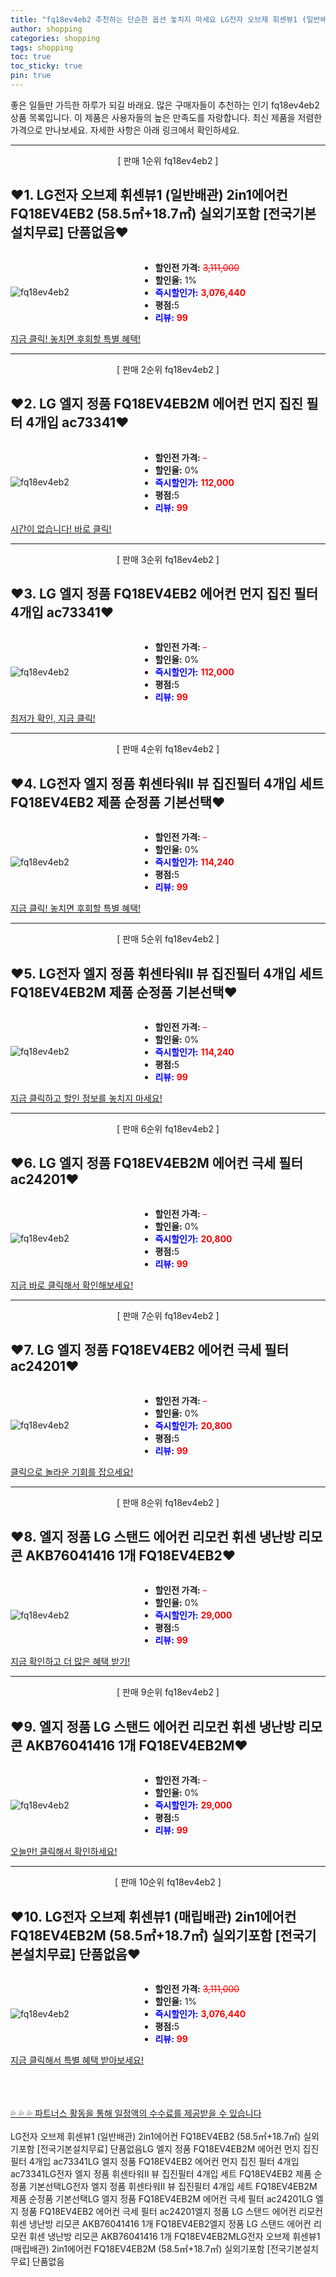 ```yaml
---
title: "fq18ev4eb2 추천하는 단순한 옵션 놓치지 마세요 LG전자 오브제 휘센뷰1 (일반배관) 2in1에어컨"
author: shopping
categories: shopping
tags: shopping
toc: true
toc_sticky: true
pin: true
---
```

좋은 일들만 가득한 하루가 되길 바래요. 많은 구매자들이 추천하는 인기 fq18ev4eb2 상품 목록입니다. 이 제품은 사용자들의 높은 만족도를 자랑합니다. 최신 제품을 저렴한 가격으로 만나보세요. 자세한 사항은 아래 링크에서 확인하세요.

---
<p class="toplist" style="margin: 0 auto; display: block; width: fit-content;">[ 판매 1순위 fq18ev4eb2 ]</p>

<h2><strong>❤️1. LG전자 오브제 휘센뷰1 (일반배관) 2in1에어컨 FQ18EV4EB2 (58.5㎡+18.7㎡) 실외기포함 [전국기본설치무료] 단품없음❤️</strong></h2>

<div style="display: flex; align-items: center;">
    <div style="flex: 0.4;">
        <img src="https://thumbnail6.coupangcdn.com/thumbnails/remote/230x230ex/image/vendor_inventory/cceb/373a4d479222705c47feb9988e9b6ce92e38f1efd32d87cfcba87ea4631e.jpg" alt="fq18ev4eb2" style="max-width: 100%;">
    </div>
    <div style="flex: 0.6; margin-left: 10px;">
        <ul>
            <li><strong>할인전 가격:</strong> <del style="color: red;">3,111,000</del></li>
            <li><strong>할인율:</strong> 1%</li>
            <li><span style='color:blue'><strong>즉시할인가:</strong></span> <span style='color:red'><strong>3,076,440</strong></span></li>
            <li><strong>평점:</strong>5</li>
            <li><span style='color:blue'><strong>리뷰:</strong></span> <span style='color:red'><strong>99</strong></span></li>
        </ul>
    </div>
</div>
<div class="center">
    <a href="https://William4Davisa.github.io?lptag=AF9450613&subid=githubio&pageKey=8124132019&traceid=V0-153&itemId=23055336726&vendorItemId=90088986757" class="myButton">
        지금 클릭! 놓치면 후회할 특별 혜택!
    </a>
</div>


---
<p class="toplist" style="margin: 0 auto; display: block; width: fit-content;">[ 판매 2순위 fq18ev4eb2 ]</p>

<h2><strong>❤️2. LG 엘지 정품 FQ18EV4EB2M 에어컨 먼지 집진 필터 4개입 ac73341❤️</strong></h2>

<div style="display: flex; align-items: center;">
    <div style="flex: 0.4;">
        <img src="https://thumbnail8.coupangcdn.com/thumbnails/remote/230x230ex/image/vendor_inventory/69ab/65733e1b195f6c631bdfd616f05ad8df88aecae595ed1b5fa37668b5d148.jpg" alt="fq18ev4eb2" style="max-width: 100%;">
    </div>
    <div style="flex: 0.6; margin-left: 10px;">
        <ul>
            <li><strong>할인전 가격:</strong> <del style="color: red;">-</del></li>
            <li><strong>할인율:</strong> 0%</li>
            <li><span style='color:blue'><strong>즉시할인가:</strong></span> <span style='color:red'><strong>112,000</strong></span></li>
            <li><strong>평점:</strong>5</li>
            <li><span style='color:blue'><strong>리뷰:</strong></span> <span style='color:red'><strong>99</strong></span></li>
        </ul>
    </div>
</div>
<div class="center">
    <a href="https://William4Davisa.github.io?lptag=AF9450613&subid=githubio&pageKey=8222809027&traceid=V0-153&itemId=23639814591&vendorItemId=90665242354" class="myButton">
        시간이 없습니다! 바로 클릭!
    </a>
</div>


---
<p class="toplist" style="margin: 0 auto; display: block; width: fit-content;">[ 판매 3순위 fq18ev4eb2 ]</p>

<h2><strong>❤️3. LG 엘지 정품 FQ18EV4EB2 에어컨 먼지 집진 필터 4개입 ac73341❤️</strong></h2>

<div style="display: flex; align-items: center;">
    <div style="flex: 0.4;">
        <img src="https://thumbnail8.coupangcdn.com/thumbnails/remote/230x230ex/image/vendor_inventory/69ab/65733e1b195f6c631bdfd616f05ad8df88aecae595ed1b5fa37668b5d148.jpg" alt="fq18ev4eb2" style="max-width: 100%;">
    </div>
    <div style="flex: 0.6; margin-left: 10px;">
        <ul>
            <li><strong>할인전 가격:</strong> <del style="color: red;">-</del></li>
            <li><strong>할인율:</strong> 0%</li>
            <li><span style='color:blue'><strong>즉시할인가:</strong></span> <span style='color:red'><strong>112,000</strong></span></li>
            <li><strong>평점:</strong>5</li>
            <li><span style='color:blue'><strong>리뷰:</strong></span> <span style='color:red'><strong>99</strong></span></li>
        </ul>
    </div>
</div>
<div class="center">
    <a href="https://William4Davisa.github.io?lptag=AF9450613&subid=githubio&pageKey=8222809087&traceid=V0-153&itemId=23639814828&vendorItemId=90665242587" class="myButton">
        최저가 확인, 지금 클릭!
    </a>
</div>


---
<p class="toplist" style="margin: 0 auto; display: block; width: fit-content;">[ 판매 4순위 fq18ev4eb2 ]</p>

<h2><strong>❤️4. LG전자 엘지 정품 휘센타워II 뷰 집진필터 4개입 세트 FQ18EV4EB2 제품 순정품 기본선택❤️</strong></h2>

<div style="display: flex; align-items: center;">
    <div style="flex: 0.4;">
        <img src="https://thumbnail8.coupangcdn.com/thumbnails/remote/230x230ex/image/vendor_inventory/805d/7a15e4ad54865a2c9776217f4939d0e80ee951c5a12f1512b452b1e6d226.png" alt="fq18ev4eb2" style="max-width: 100%;">
    </div>
    <div style="flex: 0.6; margin-left: 10px;">
        <ul>
            <li><strong>할인전 가격:</strong> <del style="color: red;">-</del></li>
            <li><strong>할인율:</strong> 0%</li>
            <li><span style='color:blue'><strong>즉시할인가:</strong></span> <span style='color:red'><strong>114,240</strong></span></li>
            <li><strong>평점:</strong>5</li>
            <li><span style='color:blue'><strong>리뷰:</strong></span> <span style='color:red'><strong>99</strong></span></li>
        </ul>
    </div>
</div>
<div class="center">
    <a href="https://William4Davisa.github.io?lptag=AF9450613&subid=githubio&pageKey=8223164971&traceid=V0-153&itemId=23641305364&vendorItemId=90666707007" class="myButton">
        지금 클릭! 놓치면 후회할 특별 혜택!
    </a>
</div>


---
<p class="toplist" style="margin: 0 auto; display: block; width: fit-content;">[ 판매 5순위 fq18ev4eb2 ]</p>

<h2><strong>❤️5. LG전자 엘지 정품 휘센타워II 뷰 집진필터 4개입 세트 FQ18EV4EB2M 제품 순정품 기본선택❤️</strong></h2>

<div style="display: flex; align-items: center;">
    <div style="flex: 0.4;">
        <img src="https://thumbnail8.coupangcdn.com/thumbnails/remote/230x230ex/image/vendor_inventory/805d/7a15e4ad54865a2c9776217f4939d0e80ee951c5a12f1512b452b1e6d226.png" alt="fq18ev4eb2" style="max-width: 100%;">
    </div>
    <div style="flex: 0.6; margin-left: 10px;">
        <ul>
            <li><strong>할인전 가격:</strong> <del style="color: red;">-</del></li>
            <li><strong>할인율:</strong> 0%</li>
            <li><span style='color:blue'><strong>즉시할인가:</strong></span> <span style='color:red'><strong>114,240</strong></span></li>
            <li><strong>평점:</strong>5</li>
            <li><span style='color:blue'><strong>리뷰:</strong></span> <span style='color:red'><strong>99</strong></span></li>
        </ul>
    </div>
</div>
<div class="center">
    <a href="https://William4Davisa.github.io?lptag=AF9450613&subid=githubio&pageKey=8223164430&traceid=V0-153&itemId=23641302129&vendorItemId=90666705373" class="myButton">
        지금 클릭하고 할인 정보를 놓치지 마세요!
    </a>
</div>


---
<p class="toplist" style="margin: 0 auto; display: block; width: fit-content;">[ 판매 6순위 fq18ev4eb2 ]</p>

<h2><strong>❤️6. LG 엘지 정품 FQ18EV4EB2M 에어컨 극세 필터 ac24201❤️</strong></h2>

<div style="display: flex; align-items: center;">
    <div style="flex: 0.4;">
        <img src="https://thumbnail6.coupangcdn.com/thumbnails/remote/230x230ex/image/vendor_inventory/d1ba/8315ca80852ed4b88f86547f186628ece4a089e1fff5bdcfb87c46575b62.jpg" alt="fq18ev4eb2" style="max-width: 100%;">
    </div>
    <div style="flex: 0.6; margin-left: 10px;">
        <ul>
            <li><strong>할인전 가격:</strong> <del style="color: red;">-</del></li>
            <li><strong>할인율:</strong> 0%</li>
            <li><span style='color:blue'><strong>즉시할인가:</strong></span> <span style='color:red'><strong>20,800</strong></span></li>
            <li><strong>평점:</strong>5</li>
            <li><span style='color:blue'><strong>리뷰:</strong></span> <span style='color:red'><strong>99</strong></span></li>
        </ul>
    </div>
</div>
<div class="center">
    <a href="https://William4Davisa.github.io?lptag=AF9450613&subid=githubio&pageKey=8222801375&traceid=V0-153&itemId=23639779921&vendorItemId=90665207581" class="myButton">
        지금 바로 클릭해서 확인해보세요!
    </a>
</div>


---
<p class="toplist" style="margin: 0 auto; display: block; width: fit-content;">[ 판매 7순위 fq18ev4eb2 ]</p>

<h2><strong>❤️7. LG 엘지 정품 FQ18EV4EB2 에어컨 극세 필터 ac24201❤️</strong></h2>

<div style="display: flex; align-items: center;">
    <div style="flex: 0.4;">
        <img src="https://thumbnail6.coupangcdn.com/thumbnails/remote/230x230ex/image/vendor_inventory/d1ba/8315ca80852ed4b88f86547f186628ece4a089e1fff5bdcfb87c46575b62.jpg" alt="fq18ev4eb2" style="max-width: 100%;">
    </div>
    <div style="flex: 0.6; margin-left: 10px;">
        <ul>
            <li><strong>할인전 가격:</strong> <del style="color: red;">-</del></li>
            <li><strong>할인율:</strong> 0%</li>
            <li><span style='color:blue'><strong>즉시할인가:</strong></span> <span style='color:red'><strong>20,800</strong></span></li>
            <li><strong>평점:</strong>5</li>
            <li><span style='color:blue'><strong>리뷰:</strong></span> <span style='color:red'><strong>99</strong></span></li>
        </ul>
    </div>
</div>
<div class="center">
    <a href="https://William4Davisa.github.io?lptag=AF9450613&subid=githubio&pageKey=8222801436&traceid=V0-153&itemId=23639780157&vendorItemId=90665207767" class="myButton">
        클릭으로 놀라운 기회를 잡으세요!
    </a>
</div>


---
<p class="toplist" style="margin: 0 auto; display: block; width: fit-content;">[ 판매 8순위 fq18ev4eb2 ]</p>

<h2><strong>❤️8. 엘지 정품 LG 스탠드 에어컨 리모컨 휘센 냉난방 리모콘 AKB76041416 1개 FQ18EV4EB2❤️</strong></h2>

<div style="display: flex; align-items: center;">
    <div style="flex: 0.4;">
        <img src="https://thumbnail6.coupangcdn.com/thumbnails/remote/230x230ex/image/vendor_inventory/4689/0970d0533b68f6be8aa12689fe4d425ad4f917042e8453d69c7d82c452de.png" alt="fq18ev4eb2" style="max-width: 100%;">
    </div>
    <div style="flex: 0.6; margin-left: 10px;">
        <ul>
            <li><strong>할인전 가격:</strong> <del style="color: red;">-</del></li>
            <li><strong>할인율:</strong> 0%</li>
            <li><span style='color:blue'><strong>즉시할인가:</strong></span> <span style='color:red'><strong>29,000</strong></span></li>
            <li><strong>평점:</strong>5</li>
            <li><span style='color:blue'><strong>리뷰:</strong></span> <span style='color:red'><strong>99</strong></span></li>
        </ul>
    </div>
</div>
<div class="center">
    <a href="https://William4Davisa.github.io?lptag=AF9450613&subid=githubio&pageKey=8232421382&traceid=V0-153&itemId=23695453220&vendorItemId=90720562120" class="myButton">
        지금 확인하고 더 많은 혜택 받기!
    </a>
</div>


---
<p class="toplist" style="margin: 0 auto; display: block; width: fit-content;">[ 판매 9순위 fq18ev4eb2 ]</p>

<h2><strong>❤️9. 엘지 정품 LG 스탠드 에어컨 리모컨 휘센 냉난방 리모콘 AKB76041416 1개 FQ18EV4EB2M❤️</strong></h2>

<div style="display: flex; align-items: center;">
    <div style="flex: 0.4;">
        <img src="https://thumbnail6.coupangcdn.com/thumbnails/remote/230x230ex/image/vendor_inventory/4689/0970d0533b68f6be8aa12689fe4d425ad4f917042e8453d69c7d82c452de.png" alt="fq18ev4eb2" style="max-width: 100%;">
    </div>
    <div style="flex: 0.6; margin-left: 10px;">
        <ul>
            <li><strong>할인전 가격:</strong> <del style="color: red;">-</del></li>
            <li><strong>할인율:</strong> 0%</li>
            <li><span style='color:blue'><strong>즉시할인가:</strong></span> <span style='color:red'><strong>29,000</strong></span></li>
            <li><strong>평점:</strong>5</li>
            <li><span style='color:blue'><strong>리뷰:</strong></span> <span style='color:red'><strong>99</strong></span></li>
        </ul>
    </div>
</div>
<div class="center">
    <a href="https://William4Davisa.github.io?lptag=AF9450613&subid=githubio&pageKey=8232421382&traceid=V0-153&itemId=23695453127&vendorItemId=90720561864" class="myButton">
        오늘만! 클릭해서 확인하세요!
    </a>
</div>


---
<p class="toplist" style="margin: 0 auto; display: block; width: fit-content;">[ 판매 10순위 fq18ev4eb2 ]</p>

<h2><strong>❤️10. LG전자 오브제 휘센뷰1 (매립배관) 2in1에어컨 FQ18EV4EB2M (58.5㎡+18.7㎡) 실외기포함 [전국기본설치무료] 단품없음❤️</strong></h2>

<div style="display: flex; align-items: center;">
    <div style="flex: 0.4;">
        <img src="https://thumbnail6.coupangcdn.com/thumbnails/remote/230x230ex/image/vendor_inventory/cceb/373a4d479222705c47feb9988e9b6ce92e38f1efd32d87cfcba87ea4631e.jpg" alt="fq18ev4eb2" style="max-width: 100%;">
    </div>
    <div style="flex: 0.6; margin-left: 10px;">
        <ul>
            <li><strong>할인전 가격:</strong> <del style="color: red;">3,111,000</del></li>
            <li><strong>할인율:</strong> 1%</li>
            <li><span style='color:blue'><strong>즉시할인가:</strong></span> <span style='color:red'><strong>3,076,440</strong></span></li>
            <li><strong>평점:</strong>5</li>
            <li><span style='color:blue'><strong>리뷰:</strong></span> <span style='color:red'><strong>99</strong></span></li>
        </ul>
    </div>
</div>
<div class="center">
    <a href="https://William4Davisa.github.io?lptag=AF9450613&subid=githubio&pageKey=8124104545&traceid=V0-153&itemId=23055225072&vendorItemId=90088875952" class="myButton">
        지금 클릭해서 특별 혜택 받아보세요!
    </a>
</div>

<br><br><br>[💦 💦 💦 파트너스 활동을 통해 일정액의 수수료를 제공받을 수 있습니다](https://link.coupang.com/a/bcpT2c)<br><br>LG전자 오브제 휘센뷰1 (일반배관) 2in1에어컨 FQ18EV4EB2 (58.5㎡+18.7㎡) 실외기포함 [전국기본설치무료] 단품없음LG 엘지 정품 FQ18EV4EB2M 에어컨 먼지 집진 필터 4개입 ac73341LG 엘지 정품 FQ18EV4EB2 에어컨 먼지 집진 필터 4개입 ac73341LG전자 엘지 정품 휘센타워II 뷰 집진필터 4개입 세트 FQ18EV4EB2 제품 순정품 기본선택LG전자 엘지 정품 휘센타워II 뷰 집진필터 4개입 세트 FQ18EV4EB2M 제품 순정품 기본선택LG 엘지 정품 FQ18EV4EB2M 에어컨 극세 필터 ac24201LG 엘지 정품 FQ18EV4EB2 에어컨 극세 필터 ac24201엘지 정품 LG 스탠드 에어컨 리모컨 휘센 냉난방 리모콘 AKB76041416 1개 FQ18EV4EB2엘지 정품 LG 스탠드 에어컨 리모컨 휘센 냉난방 리모콘 AKB76041416 1개 FQ18EV4EB2MLG전자 오브제 휘센뷰1 (매립배관) 2in1에어컨 FQ18EV4EB2M (58.5㎡+18.7㎡) 실외기포함 [전국기본설치무료] 단품없음